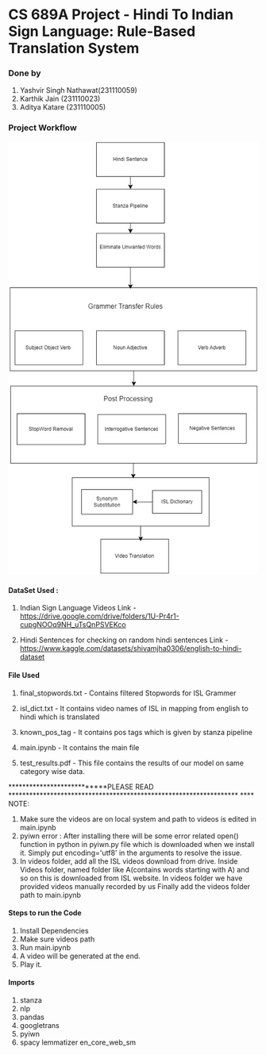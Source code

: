 
# CS 689A Project - Hindi To Indian Sign Language: Rule-Based Translation System
### Done by
1. Yashvir Singh Nathawat(231110059)
2. Karthik Jain (231110023)
3. Aditya Katare (231110005)

### Project Workflow
![Project Logo](./workflow.jpg)

#### DataSet Used :
1. Indian Sign Language Videos
Link - https://drive.google.com/drive/folders/1U-Pr4r1-cupgNOOq9NH_uTsQnPSVEKco

2. Hindi Sentences for checking on random hindi sentences
Link - https://www.kaggle.com/datasets/shivamjha0306/english-to-hindi-dataset


#### File Used
1. final_stopwords.txt - Contains filtered Stopwords for ISL Grammer

2. isl_dict.txt - It contains video names of ISL in mapping from english to hindi which is translated

3. known_pos_tag - It contains pos tags which is given by stanza pipeline

4. main.ipynb - It contains the main file

5. test_results.pdf - This file contains the results of our model on same category wise data.


***************************PLEASE READ ******************************************************************
**** NOTE:
1. Make sure the videos are on local system and path to videos is edited in main.ipynb
2. pyiwn error : After installing there will be some error related open() function in python in pyiwn.py file which is downloaded when we install it. Simply put encoding='utf8' in the
   arguments to resolve the issue.
3. In videos folder, add all the ISL videos download from drive. Inside Videos folder, named folder like A(contains words starting with A) and so on this is downloaded from ISL website.
   In videos folder we have provided videos manually recorded by us
   Finally add the videos folder path to main.ipynb
   

#### Steps to run the Code
1. Install Dependencies
2. Make sure videos path 
2. Run main.ipynb
3. A video will be generated at the end.
4. Play it.

#### Imports
1. stanza
2. nlp
3. pandas
4. googletrans
5. pyiwn
6. spacy lemmatizer en_core_web_sm



